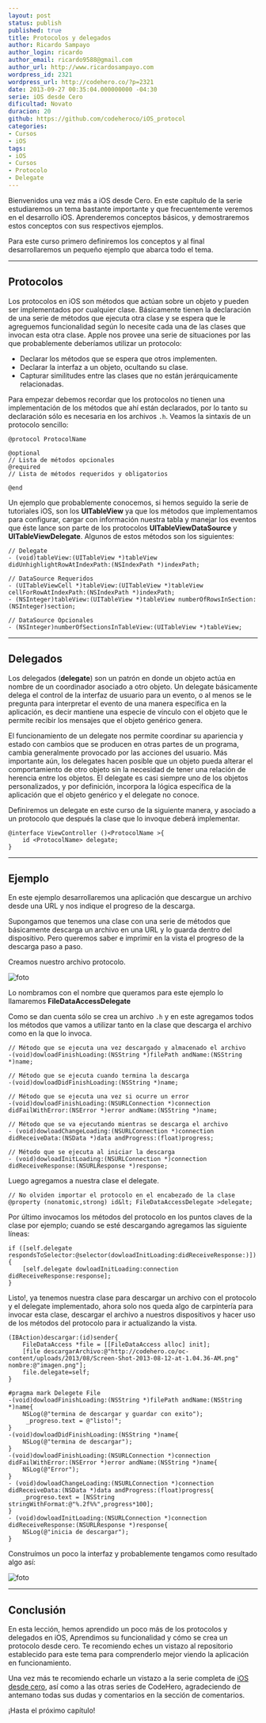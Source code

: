 ```yaml
---
layout: post
status: publish
published: true
title: Protocolos y delegados
author: Ricardo Sampayo
author_login: ricardo
author_email: ricardo9588@gmail.com
author_url: http://www.ricardosampayo.com
wordpress_id: 2321
wordpress_url: http://codehero.co/?p=2321
date: 2013-09-27 00:35:04.000000000 -04:30
serie: iOS desde Cero
dificultad: Novato
duracion: 20
github: https://github.com/codeheroco/iOS_protocol
categories:
- Cursos
- iOS
tags:
- iOS
- Cursos
- Protocolo
- Delegate
---
```

<p>Bienvenidos una vez más a iOS desde Cero. En este capítulo de la serie estudiaremos un tema bastante importante y que frecuentemente veremos en el desarrollo iOS. Aprenderemos conceptos básicos, y demostraremos estos conceptos con sus respectivos ejemplos.</p>

<p>Para este curso primero definiremos los conceptos y al final desarrollaremos un pequeño ejemplo que abarca todo el tema.</p>

<hr />

<h2>Protocolos</h2>

<p>Los protocolos en iOS son métodos que actúan sobre un objeto y pueden ser implementados por cualquier clase. Básicamente tienen la declaración de una serie de métodos que ejecuta otra clase y se espera que le agreguemos funcionalidad según lo necesite cada una de las clases que invocan esta otra clase. Apple nos provee una serie de situaciones por las que probablemente deberíamos utilizar un protocolo:</p>

<ul>
<li>Declarar los métodos que se espera que otros implementen.</li>
<li>Declarar la interfaz a un objeto, ocultando su clase.</li>
<li>Capturar similitudes entre las clases que no están jerárquicamente relacionadas.</li>
</ul>

<p>Para empezar debemos recordar que los protocolos no tienen una implementación de los métodos que ahí están declarados, por lo tanto su declaración sólo es necesaria en los archivos <code>.h</code>. Veamos la sintaxis de un protocolo sencillo:</p>

```obj-c
@protocol ProtocolName

@optional
// Lista de métodos opcionales
@required
// Lista de métodos requeridos y obligatorios

@end
```


<p>Un ejemplo que probablemente conocemos, si hemos seguido la serie de tutoriales iOS, son los <strong>UITableView</strong> ya que los métodos que implementamos para configurar, cargar con información nuestra tabla y manejar los eventos que éste lance son parte de los protocolos <strong>UITableViewDataSource</strong> y <strong>UITableViewDelegate</strong>. Algunos de estos métodos son los siguientes:</p>

```obj-c
// Delegate
- (void)tableView:(UITableView *)tableView didUnhighlightRowAtIndexPath:(NSIndexPath *)indexPath;

// DataSource Requeridos
- (UITableViewCell *)tableView:(UITableView *)tableView cellForRowAtIndexPath:(NSIndexPath *)indexPath;
- (NSInteger)tableView:(UITableView *)tableView numberOfRowsInSection:(NSInteger)section;

// DataSource Opcionales
- (NSInteger)numberOfSectionsInTableView:(UITableView *)tableView;
```


<hr />

<h2>Delegados</h2>

<p>Los delegados (<strong>delegate</strong>) son un patrón en donde un objeto actúa en nombre de un coordinador asociado a otro objeto. Un delegate básicamente delega el control de la interfaz de usuario para un evento, o al menos se le pregunta para interpretar el evento de una manera específica en la aplicación, es decir mantiene una especie de vínculo con el objeto que le permite recibir los mensajes que el objeto genérico genera.</p>

<p>El funcionamiento de un delegate nos permite coordinar su apariencia y estado con cambios que se producen en otras partes de un programa, cambia generalmente provocado por las acciones del usuario. Más importante aún, los delegates hacen posible que un objeto pueda alterar el comportamiento de otro objeto sin la necesidad de tener una relación de herencia entre los objetos. El delegate es casi siempre uno de los objetos personalizados, y por definición, incorpora la lógica específica de la aplicación que el objeto genérico y el delegate no conoce.</p>

<p>Definiremos un delegate en este curso de la siguiente manera, y asociado a un protocolo que después la clase que lo invoque deberá implementar.</p>

```obj-c
@interface ViewController ()<ProtocolName >{
    id <ProtocolName> delegate;
}
```


<hr />

<h2>Ejemplo</h2>

<p>En este ejemplo desarrollaremos una aplicación que descargue un archivo desde una URL y nos indique el progreso de la descarga.</p>

<p>Supongamos que tenemos una clase con una serie de métodos que básicamente descarga un archivo en una URL y lo guarda dentro del dispositivo. Pero queremos saber e imprimir en la vista el progreso de la descarga paso a paso.</p>

<p>Creamos nuestro archivo protocolo.</p>

<p><img src="http://i.imgur.com/WOINV9j.png?1" alt="foto" /></p>

<p>Lo nombramos con el nombre que queramos para este ejemplo lo llamaremos <strong>FileDataAccessDelegate</strong></p>

<p>Como se dan cuenta sólo se crea un archivo <code>.h</code> y en este agregamos todos los métodos que vamos a utilizar tanto en la clase que descarga el archivo como en la que lo invoca.</p>

```obj-c
// Método que se ejecuta una vez descargado y almacenado el archivo
-(void)dowloadFinishLoading:(NSString *)filePath andName:(NSString *)name;

// Método que se ejecuta cuando termina la descarga
-(void)dowloadDidFinishLoading:(NSString *)name;

// Método que se ejecuta una vez si ocurre un error
-(void)dowloadFinishLoading:(NSURLConnection *)connection didFailWithError:(NSError *)error andName:(NSString *)name;

// Método que se va ejecutando mientras se descarga el archivo
- (void)dowloadChangeLoading:(NSURLConnection *)connection didReceiveData:(NSData *)data andProgress:(float)progress;

// Método que se ejecuta al iniciar la descarga
- (void)dowloadInitLoading:(NSURLConnection *)connection didReceiveResponse:(NSURLResponse *)response;
```


<p>Luego agregamos a nuestra clase el delegate.</p>

```obj-c
// No olviden importar el protocolo en el encabezado de la clase
@property (nonatomic,strong) id&lt; FileDataAccessDelegate >delegate;
```


<p>Por último invocamos los métodos del protocolo en los puntos claves de la clase por ejemplo; cuando se esté descargando agregamos las siguiente líneas:</p>

```obj-c
if ([self.delegate respondsToSelector:@selector(dowloadInitLoading:didReceiveResponse:)])
{
    [self.delegate dowloadInitLoading:connection didReceiveResponse:response];
}
```


<p>Listo!, ya tenemos nuestra clase para descargar un archivo con el protocolo y el delegate implementado, ahora solo nos queda algo de carpintería para invocar esta clase, descargar el archivo a nuestros dispositivos y hacer uso de los métodos del protocolo para ir actualizando la vista.</p>

```obj-c
(IBAction)descargar:(id)sender{
    FileDataAccess *file = [[FileDataAccess alloc] init];
    [file descargarArchivo:@"http://codehero.co/oc-content/uploads/2013/08/Screen-Shot-2013-08-12-at-1.04.36-AM.png" nombre:@"imagen.png"];
    file.delegate=self;
}

#pragma mark Delegete File
-(void)dowloadFinishLoading:(NSString *)filePath andName:(NSString *)name{
    NSLog(@"termina de descargar y guardar con exito");
     _progreso.text = @"listo!";
}
-(void)dowloadDidFinishLoading:(NSString *)name{
    NSLog(@"termina de descargar");
}
-(void)dowloadFinishLoading:(NSURLConnection *)connection didFailWithError:(NSError *)error andName:(NSString *)name{
    NSLog(@"Error");
}
- (void)dowloadChangeLoading:(NSURLConnection *)connection didReceiveData:(NSData *)data andProgress:(float)progress{
    _progreso.text = [NSString stringWithFormat:@"%.2f%%",progress*100];
}
- (void)dowloadInitLoading:(NSURLConnection *)connection didReceiveResponse:(NSURLResponse *)response{
    NSLog(@"inicia de descargar");
}
```


<p>Construímos un poco la interfaz y probablemente tengamos como resultado algo así:</p>

<p><img src="http://i.imgur.com/e0Mhnw4.png?1" alt="foto" /></p>

<hr />

<h2>Conclusión</h2>

<p>En esta lección, hemos aprendido un poco más de los protocolos y delegados en iOS, Aprendimos su funcionalidad y cómo se crea un protocolo desde cero. Te recomiendo eches un vistazo al repositorio establecido para este tema para comprenderlo mejor viendo la aplicación en funcionamiento.</p>

<p>Una vez más te recomiendo echarle un vistazo a la serie completa de <a href="http://codehero.co/series/ios-desde-cero/">iOS desde cero</a>, así como a las otras series de CodeHero, agradeciendo de antemano todas sus dudas y comentarios en la sección de comentarios.</p>

<p>¡Hasta el próximo capítulo!</p>
